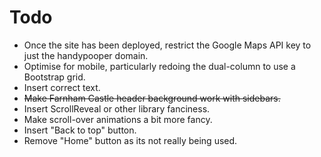 # Todo

* Once the site has been deployed, restrict the Google Maps API key to just the handypooper domain.
* Optimise for mobile, particularly redoing the dual-column to use a Bootstrap grid.
* Insert correct text.
* ~~Make Farnham Castle header background work with sidebars.~~
* Insert ScrollReveal or other library fanciness.
* Make scroll-over animations a bit more fancy.
* Insert "Back to top" button.
* Remove "Home" button as its not really being used.
